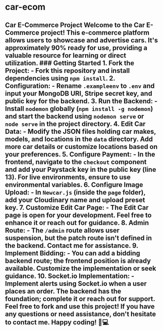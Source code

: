 # car-ecom
 ## Car E-Commerce Project  Welcome to the Car E-Commerce project! This e-commerce platform allows users to showcase and advertise cars. It's approximately 90% ready for use, providing a valuable resource for learning or direct utilization.  ### Getting Started  1. **Fork the Project:**    - Fork this repository and install dependencies using `npm install`.  2. **Configuration:**    - Rename `.exampleenv` to `.env` and input your MongoDB URI, Stripe secret key, and public key for the backend.  3. **Run the Backend:**    - Install `nodemon` globally (`npm install -g nodemon`) and start the backend using `nodemon serve` or `node serve` in the project directory.  4. **Edit Car Data:**    - Modify the JSON files holding car makes, models, and locations in the `data` directory. Add more car details or customize locations based on your preferences.  5. **Configure Payment:**    - In the frontend, navigate to the `checkout` component and add your Paystack key in the public key (line 13). For live environments, ensure to use environmental variables.  6. **Configure Image Upload:**    - In `Newcar.js` (inside the `page` folder), add your Cloudinary name and upload preset key.  7. **Customize Edit Car Page:**    - The Edit Car page is open for your development. Feel free to enhance it or reach out for guidance.  8. **Admin Route:**    - The `/admin` route allows user suspension, but the patch route isn't defined in the backend. Contact me for assistance.  9. **Implement Bidding:**    - You can add a bidding backend route; the frontend position is already available. Customize the implementation or seek guidance.  10. **Socket.io Implementation:**     - Implement alerts using Socket.io when a user places an order. The backend has the foundation; complete it or reach out for support.  Feel free to fork and use this project! If you have any questions or need assistance, don't hesitate to contact me. Happy coding! 🚗💻
